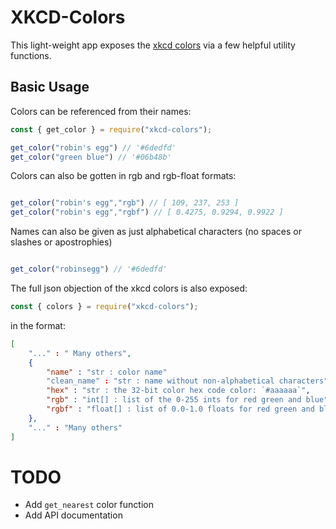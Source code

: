# XKCD-Colors
This light-weight app exposes the [xkcd colors](https://xkcd.com/color/rgb/) via a few helpful utility functions.

## Basic Usage
Colors can be referenced from their names:
```js
const { get_color } = require("xkcd-colors");

get_color("robin's egg") // '#6dedfd'
get_color("green blue") // '#06b48b'
```

Colors can also be gotten in rgb and rgb-float formats:
```js

get_color("robin's egg","rgb") // [ 109, 237, 253 ]
get_color("robin's egg","rgbf") // [ 0.4275, 0.9294, 0.9922 ]
```

Names can also be given as just alphabetical characters (no spaces or slashes or apostrophies)
```js

get_color("robinsegg") // '#6dedfd'
```


The full json objection of the xkcd colors is also exposed:
```js
const { colors } = require("xkcd-colors");
```
in the format:
```json
[
    "..." : " Many others",
    {
        "name" : "str : color name"
        "clean_name" : "str : name without non-alphabetical characters",
        "hex" : "str : the 32-bit color hex code color: `#aaaaaa`",
        "rgb" : "int[] : list of the 0-255 ints for red green and blue",
        "rgbf" : "float[] : list of 0.0-1.0 floats for red green and blue"
    },
    "..." : "Many others"
]
```


# TODO
 - Add `get_nearest` color function
 - Add API documentation
